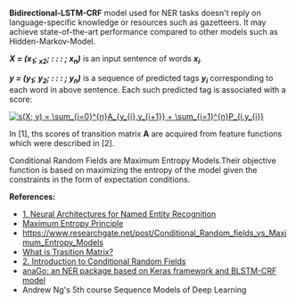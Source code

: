 **Bidirectional-LSTM-CRF** model used for NER tasks doesn't reply on language-specific knowledge or resources such as gazetteers. It may achieve state-of-the-art performance compared to other models such as Hidden-Markov-Model.

**_X = (x<sub>1</sub>; <sub>x2</sub>; : : : ; x<sub>n</sub>)_** is an input sentence of words **_x<sub>i</sub>_**.

**_y = (y<sub>1</sub>; y<sub>2</sub>; : : : ; y<sub>n</sub>)_** is a sequence of predicted tags **_y<sub>i</sub>_** corresponding to each word in above sentence. Each such predicted tag is associated with a score:

<a href="https://www.codecogs.com/eqnedit.php?latex=s(X;&space;y)&space;=&space;\sum_{i=0}^{n}A_{y_{i},y_{i&plus;1}}&space;&plus;&space;\sum_{i=1}^{n}P_{i,y_{i}}" target="_blank"><img src="https://latex.codecogs.com/gif.latex?s(X;&space;y)&space;=&space;\sum_{i=0}^{n}A_{y_{i},y_{i&plus;1}}&space;&plus;&space;\sum_{i=1}^{n}P_{i,y_{i}}" title="s(X; y) = \sum_{i=0}^{n}A_{y_{i},y_{i+1}} + \sum_{i=1}^{n}P_{i,y_{i}}" /></a>

In [1], ths scores of transition matrix **A** are acquired from feature functions which were described in [2].

Conditional Random Fields are Maximum Entropy Models.Their objective function is based on maximizing the entropy of the model given the constraints in the form of expectation conditions.

**References:**
* [1. Neural Architectures for Named Entity Recognition](https://arxiv.org/pdf/1603.01360.pdf)
* [Maximum Entropy Principle](https://www.youtube.com/watch?v=ynCkUHPEDOI&t=616s)
* https://www.researchgate.net/post/Conditional_Random_fields_vs_Maximum_Entropy_Models
* [What is Trasition Matrix?](https://www.youtube.com/watch?v=4zg5bNlHZRg&t=20s)
* [2. Introduction to Conditional Random Fields](http://blog.echen.me/2012/01/03/introduction-to-conditional-random-fields/)
* [anaGo: an NER package based on Keras framework and BLSTM-CRF model](https://github.com/Hironsan/anago)
* Andrew Ng's 5th course Sequence Models of Deep Learning
